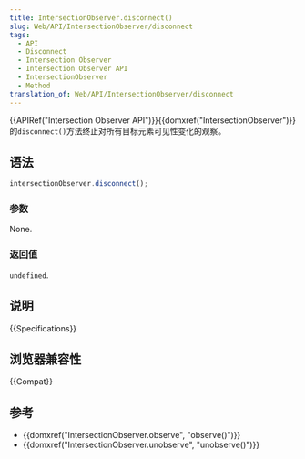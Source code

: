 ```yaml
---
title: IntersectionObserver.disconnect()
slug: Web/API/IntersectionObserver/disconnect
tags:
  - API
  - Disconnect
  - Intersection Observer
  - Intersection Observer API
  - IntersectionObserver
  - Method
translation_of: Web/API/IntersectionObserver/disconnect
---
```

{{APIRef("Intersection Observer API")}}{{domxref("IntersectionObserver")}} 的`disconnect()`方法终止对所有目标元素可见性变化的观察。

## 语法

```js
intersectionObserver.disconnect();
```

### 参数

None.

### 返回值

`undefined`.

## 说明

{{Specifications}}

## 浏览器兼容性

{{Compat}}

## 参考

- {{domxref("IntersectionObserver.observe", "observe()")}}
- {{domxref("IntersectionObserver.unobserve", "unobserve()")}}
